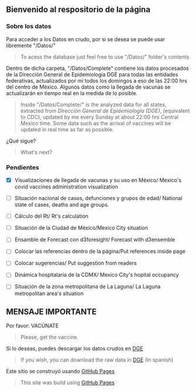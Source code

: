 ## Bienvenido al respositorio de la página

### Sobre los datos 

Para acceder a los Datos en crudo, por si se desea se puede usar libremente "/Datos/"  

>To acess the database just feel free to use "/Datos/" folder's contents

Dentro de dicha carpeta, "/Datos/Complete" contiene los datos procesados de la Dirección General de Epidemiología DGE para todas las entidades federativas, actualizados por mí todos los domingos a eso de las 22:00 hrs del centro de México. Algunos datos como la llegada de vacunas se actualizarán en tiempo real en la medida de lo posible.

> Inside "/Datos/Complete/" is the analyzed data for all states, extracted from _Dirección General de Epidemiología (DGE)_, (equivalent to CDC), updated by me every Sunday at about 22:00 hrs Central Mexico time. Some data such as the arrival of vaccines will be updated in real time as far as possible.

¿Qué sigue?
>What's next?

### Pendientes 

- [x] Visualizaciones de llegada de vacunas y su uso en México/ Mexico's covid vaccines administration visualization
- [ ] Situación nacional de casos, defunciones y grupos de edad/ National state of cases, deaths and age groups.
- [ ] Cálculo del Rt/ Rt's calculation 
- [ ] Situación de la Ciudad de México/Mexico City situation
- [ ] Ensamble de Forecast con d3foresight/ Forecast with d3ensemble
- [ ] Colocar las referencias dentro de la página/Put references inside page
- [ ] Colocar sugerencias/ Put suggestion from readers 
- [ ] Dinámica hospitalaria de la CDMX/ Mexico City's hopital occupancy
- [ ] Situación de la zona metropolitana de La Laguna/ La Laguna metropolitan area's situation


## MENSAJE IMPORTANTE
Por favor: VACÚNATE

>Please, get the vaccine.



Si lo deseas, puedes descargar los datos crudos en [DGE](https://www.gob.mx/salud/documentos/datos-abiertos-152127)  

> If you wish, you can download the raw data in [DGE](https://www.gob.mx/salud/documentos/datos-abiertos-152127) (In spanish)

Este sitio se construyó usando [GitHub Pages](https://pages.github.com/)
> This site was build using [GitHub Pages](https://pages.github.com/)

